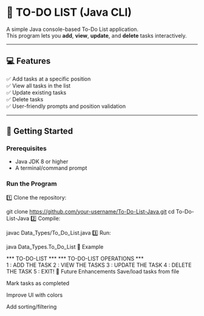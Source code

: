 # 📝 TO-DO LIST (Java CLI)

A simple Java console-based To-Do List application.  
This program lets you **add**, **view**, **update**, and **delete** tasks interactively.

---

## 💻 Features
✅ Add tasks at a specific position  
✅ View all tasks in the list  
✅ Update existing tasks  
✅ Delete tasks  
✅ User-friendly prompts and position validation  

---

## 🚀 Getting Started

### Prerequisites
- Java JDK 8 or higher
- A terminal/command prompt

### Run the Program
1️⃣ Clone the repository:

git clone https://github.com/your-username/To-Do-List-Java.git
cd To-Do-List-Java
2️⃣ Compile:

javac Data_Types/To_Do_List.java
3️⃣ Run:

java Data_Types.To_Do_List
📌 Example

 *** TO-DO-LIST *** 
  *** TO-DO-LIST OPERATIONS ***  
 1 : ADD THE TASK
 2 : VIEW THE TASKS
 3 : UPDATE THE TASK
 4 : DELETE THE TASK
 5 : EXIT!
📝 Future Enhancements
Save/load tasks from file

Mark tasks as completed

Improve UI with colors

Add sorting/filtering
